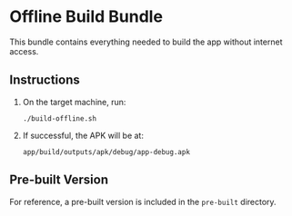 # Offline Build Bundle

This bundle contains everything needed to build the app without internet access.

## Instructions

1. On the target machine, run:
   ```
   ./build-offline.sh
   ```

2. If successful, the APK will be at:
   ```
   app/build/outputs/apk/debug/app-debug.apk
   ```

## Pre-built Version

For reference, a pre-built version is included in the `pre-built` directory.
